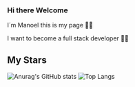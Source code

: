 ### Hi there Welcome

I´m Manoel this is my page 👻🐧

I want to become a full stack developer 👻🐧

## My Stars

![Anurag's GitHub stats](https://github-readme-stats.vercel.app/api?username=ManoelMorais&show_icons=true&theme=transparent)
![Top Langs](https://github-readme-stats.vercel.app/api/top-langs/?username=manoelmorais&layout=compact&hide=html,css)
